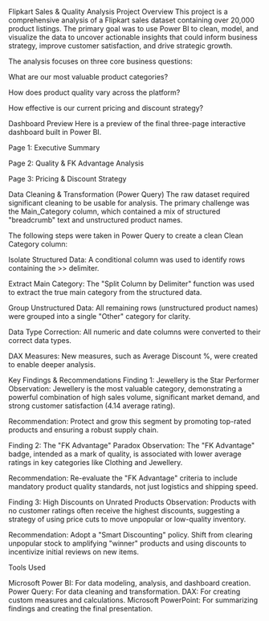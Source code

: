 Flipkart Sales & Quality Analysis
Project Overview
This project is a comprehensive analysis of a Flipkart sales dataset containing over 20,000 product listings. The primary goal was to use Power BI to clean, model, and visualize the data to uncover actionable insights that could inform business strategy, improve customer satisfaction, and drive strategic growth.

The analysis focuses on three core business questions:

What are our most valuable product categories?

How does product quality vary across the platform?

How effective is our current pricing and discount strategy?

Dashboard Preview
Here is a preview of the final three-page interactive dashboard built in Power BI.

Page 1: Executive Summary

Page 2: Quality & FK Advantage Analysis

Page 3: Pricing & Discount Strategy

Data Cleaning & Transformation (Power Query)
The raw dataset required significant cleaning to be usable for analysis. The primary challenge was the Main_Category column, which contained a mix of structured "breadcrumb" text and unstructured product names.

The following steps were taken in Power Query to create a clean Clean Category column:

Isolate Structured Data: A conditional column was used to identify rows containing the >> delimiter.

Extract Main Category: The "Split Column by Delimiter" function was used to extract the true main category from the structured data.

Group Unstructured Data: All remaining rows (unstructured product names) were grouped into a single "Other" category for clarity.

Data Type Correction: All numeric and date columns were converted to their correct data types.

DAX Measures:
New measures, such as Average Discount %, were created to enable deeper analysis.

Key Findings & Recommendations
Finding 1: Jewellery is the Star Performer
Observation: Jewellery is the most valuable category, demonstrating a powerful combination of high sales volume, significant market demand, and strong customer satisfaction (4.14 average rating).

Recommendation:
Protect and grow this segment by promoting top-rated products and ensuring a robust supply chain.

Finding 2: The "FK Advantage" Paradox
Observation: The "FK Advantage" badge, intended as a mark of quality, is associated with lower average ratings in key categories like Clothing and Jewellery.

Recommendation:
Re-evaluate the "FK Advantage" criteria to include mandatory product quality standards, not just logistics and shipping speed.

Finding 3: High Discounts on Unrated Products
Observation: Products with no customer ratings often receive the highest discounts, suggesting a strategy of using price cuts to move unpopular or low-quality inventory.

Recommendation:
Adopt a "Smart Discounting" policy. Shift from clearing unpopular stock to amplifying "winner" products and using discounts to incentivize initial reviews on new items.

Tools Used

Microsoft Power BI: For data modeling, analysis, and dashboard creation.
Power Query: For data cleaning and transformation.
DAX: For creating custom measures and calculations.
Microsoft PowerPoint: For summarizing findings and creating the final presentation.
